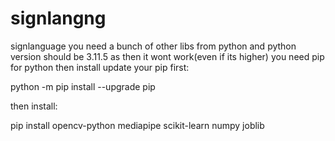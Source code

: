 # signlangng
signlanguage
you need a bunch of other libs from python and python version should be 3.11.5 as then it wont work(even if its higher)
you need pip for python 
then install 
update your pip first:


python -m pip install --upgrade pip


then install:


pip install opencv-python mediapipe scikit-learn numpy joblib
